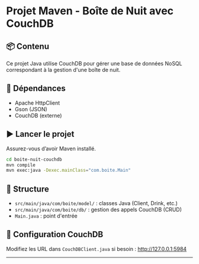 # Projet Maven - Boîte de Nuit avec CouchDB

## 📦 Contenu
Ce projet Java utilise CouchDB pour gérer une base de données NoSQL correspondant à la gestion d'une boîte de nuit.

## 🔧 Dépendances
- Apache HttpClient
- Gson (JSON)
- CouchDB (externe)

## ▶️ Lancer le projet

Assurez-vous d’avoir Maven installé.

```bash
cd boite-nuit-couchdb
mvn compile
mvn exec:java -Dexec.mainClass="com.boite.Main"
```

## 📁 Structure

- `src/main/java/com/boite/model/` : classes Java (Client, Drink, etc.)
- `src/main/java/com/boite/db/` : gestion des appels CouchDB (CRUD)
- `Main.java` : point d'entrée

## 📝 Configuration CouchDB
Modifiez les URL dans `CouchDBClient.java` si besoin : http://127.0.0.1:5984

---
